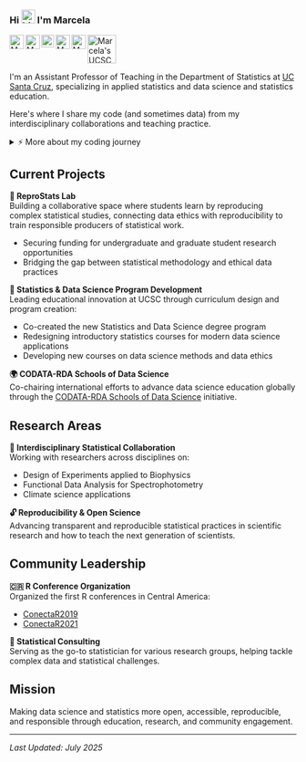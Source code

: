 ### Hi <img src="https://user-images.githubusercontent.com/1303154/88677602-1635ba80-d120-11ea-84d8-d263ba5fc3c0.gif" width="24px" alt="hi"> I'm Marcela

<a href="https://orcid.org/0000-0002-7703-3578">
  <img align="left" alt="Marcela's ORCID" width="25px" src="https://commons.wikimedia.org/wiki/File:ORCID_iD.svg">
</a>
<a href="https://www.linkedin.com/in/malfaro18/">
  <img align="left" alt="Marcela's LinkedIN" width="25px" src="https://upload.wikimedia.org/wikipedia/commons/thumb/c/ca/LinkedIn_logo_initials.png/240px-LinkedIn_logo_initials.png">
</a>
<a href="https://scholar.google.com/citations?user=8Viy0j4AAAAJ&hl=en&oi=ao">
  <img align="left" alt="Marcela's Google Scholar" width="22px" src="https://raw.githubusercontent.com/simple-icons/simple-icons/master/icons/googlescholar.svg">
</a>
<a href="https://www.researchgate.net/profile/Marcela-Alfaro-Cordoba-2?ev=hdr_xprf">
  <img align="left" alt="Marcela's ResearchGate" width="25px" src="https://upload.wikimedia.org/wikipedia/commons/thumb/5/5e/ResearchGate_icon_SVG.svg/32px-ResearchGate_icon_SVG.svg.png">
</a>
<a href="mailto:macordob@ucsc.edu">
  <img align="left" alt="Marcela's email" width="25px" src="https://upload.wikimedia.org/wikipedia/commons/thumb/7/7e/Gmail_icon_%282020%29.svg/320px-Gmail_icon_%282020%29.svg.png">
</a>
<a href="https://campusdirectory.ucsc.edu/cd_detail?uid=macordob">
  <img align="left" alt="Marcela's UCSC page" width="50px" src="https://upload.wikimedia.org/wikipedia/commons/7/74/UC_Santa_Cruz_logo.svg">
</a>

<br>
<br>
<br>



I'm an Assistant Professor of Teaching in the Department of Statistics at [UC Santa Cruz](https://www.ucsc.edu/), specializing in applied statistics and data science and statistics education.

Here's where I share my code (and sometimes data) from my interdisciplinary collaborations and teaching practice. 

<details>
<summary>⚡️ More about my coding journey</summary>
<br />

![Top Langs](https://github-readme-stats.vercel.app/api/top-langs/?username=malfaro2&layout=compact&hide=css,html)

</details>

## **Current Projects**

**🔬 ReproStats Lab**  
Building a collaborative space where students learn by reproducing complex statistical studies, connecting data ethics with reproducibility to train responsible producers of statistical work.
* Securing funding for undergraduate and graduate student research opportunities
* Bridging the gap between statistical methodology and ethical data practices

**🎯 Statistics & Data Science Program Development**  
Leading educational innovation at UCSC through curriculum design and program creation:
* Co-created the new Statistics and Data Science degree program
* Redesigning introductory statistics courses for modern data science applications
* Developing new courses on data science methods and data ethics

**🌍 CODATA-RDA Schools of Data Science**  
Co-chairing international efforts to advance data science education globally through the [CODATA-RDA Schools of Data Science](https://www.datascienceschools.org/) initiative.

## **Research Areas**

**🔬 Interdisciplinary Statistical Collaboration**  
Working with researchers across disciplines on:
* Design of Experiments applied to Biophysics
* Functional Data Analysis for Spectrophotometry
* Climate science applications

**🔓 Reproducibility & Open Science**  
Advancing transparent and reproducible statistical practices in scientific research and how to teach the next generation of scientists.

## **Community Leadership**

**🇨🇷 R Conference Organization**  
Organized the first R conferences in Central America:
* [ConectaR2019](https://www.conectar2019.org/)
* [ConectaR2021](https://conectar2021.github.io/ConectaR2021/)

**🤝 Statistical Consulting**  
Serving as the go-to statistician for various research groups, helping tackle complex data and statistical challenges.

## **Mission**
Making data science and statistics more open, accessible, reproducible, and responsible through education, research, and community engagement.

---
*Last Updated: July 2025*
